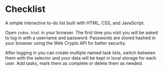 # Checklist

A simple interactive to-do list built with HTML, CSS, and JavaScript.


Open `index.html` in your browser. The first time you visit you will be asked to
log in with a username and password. Passwords are stored hashed in your
browser using the Web Crypto API for better security.

After logging in you can create multiple named task lists, switch between them
with the selector and your data will be kept in local storage for each user.
Add tasks, mark them as complete or delete them as needed.

